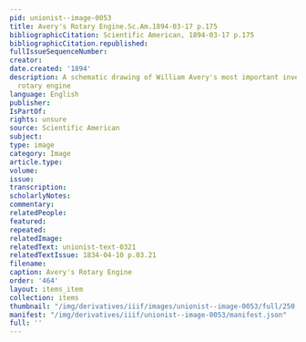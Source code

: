 ```yaml
---
pid: unionist--image-0053
title: Avery's Rotary Engine.Sc.Am.1894-03-17 p.175
bibliographicCitation: Scientific American, 1894-03-17 p.175
bibliographicCitation.republished: 
fullIssueSequenceNumber: 
creator: 
date.created: '1894'
description: A schematic drawing of William Avery's most important invention, his
  rotary engine
language: English
publisher: 
IsPartOf: 
rights: unsure
source: Scientific American
subject: 
type: image
category: Image
article.type: 
volume: 
issue: 
transcription: 
scholarlyNotes: 
commentary: 
relatedPeople: 
featured: 
repeated: 
relatedImage: 
relatedText: unionist-text-0321
relatedTextIssue: 1834-04-10 p.03.21
filename: 
caption: Avery's Rotary Engine
order: '464'
layout: items_item
collection: items
thumbnail: "/img/derivatives/iiif/images/unionist--image-0053/full/250,/0/default.jpg"
manifest: "/img/derivatives/iiif/unionist--image-0053/manifest.json"
full: ''
---
```

